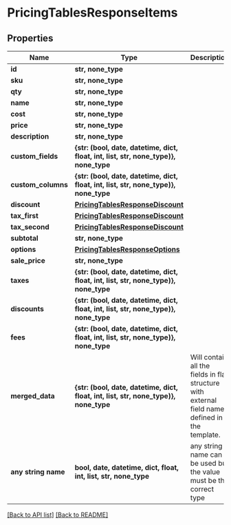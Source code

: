 # PricingTablesResponseItems


## Properties
Name | Type | Description | Notes
------------ | ------------- | ------------- | -------------
**id** | **str, none_type** |  | [optional] 
**sku** | **str, none_type** |  | [optional] 
**qty** | **str, none_type** |  | [optional] 
**name** | **str, none_type** |  | [optional] 
**cost** | **str, none_type** |  | [optional] 
**price** | **str, none_type** |  | [optional] 
**description** | **str, none_type** |  | [optional] 
**custom_fields** | **{str: (bool, date, datetime, dict, float, int, list, str, none_type)}, none_type** |  | [optional] 
**custom_columns** | **{str: (bool, date, datetime, dict, float, int, list, str, none_type)}, none_type** |  | [optional] 
**discount** | [**PricingTablesResponseDiscount**](PricingTablesResponseDiscount.md) |  | [optional] 
**tax_first** | [**PricingTablesResponseDiscount**](PricingTablesResponseDiscount.md) |  | [optional] 
**tax_second** | [**PricingTablesResponseDiscount**](PricingTablesResponseDiscount.md) |  | [optional] 
**subtotal** | **str, none_type** |  | [optional] 
**options** | [**PricingTablesResponseOptions**](PricingTablesResponseOptions.md) |  | [optional] 
**sale_price** | **str, none_type** |  | [optional] 
**taxes** | **{str: (bool, date, datetime, dict, float, int, list, str, none_type)}, none_type** |  | [optional] 
**discounts** | **{str: (bool, date, datetime, dict, float, int, list, str, none_type)}, none_type** |  | [optional] 
**fees** | **{str: (bool, date, datetime, dict, float, int, list, str, none_type)}, none_type** |  | [optional] 
**merged_data** | **{str: (bool, date, datetime, dict, float, int, list, str, none_type)}, none_type** | Will contain all the fields in flat structure with external field names defined in the template. | [optional] 
**any string name** | **bool, date, datetime, dict, float, int, list, str, none_type** | any string name can be used but the value must be the correct type | [optional]

[[Back to API list]](../README.md#documentation-for-api-endpoints) [[Back to README]](../README.md)


